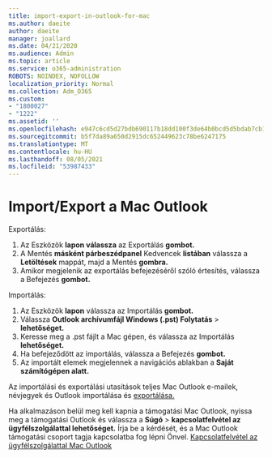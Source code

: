 ```yaml
---
title: import-export-in-outlook-for-mac
ms.author: daeite
author: daeite
manager: joallard
ms.date: 04/21/2020
ms.audience: Admin
ms.topic: article
ms.service: o365-administration
ROBOTS: NOINDEX, NOFOLLOW
localization_priority: Normal
ms.collection: Adm_O365
ms.custom:
- "1800027"
- "1222"
ms.assetid: ''
ms.openlocfilehash: e947c6cd5d27bdb690117b18dd100f3de64b0bcd5d5bdab7cb1eeca355ef4489
ms.sourcegitcommit: b5f7da89a650d2915dc652449623c78be6247175
ms.translationtype: MT
ms.contentlocale: hu-HU
ms.lasthandoff: 08/05/2021
ms.locfileid: "53987433"
---
```

# <a name="importexport-in-outlook-for-mac"></a>Import/Export a Mac Outlook 

Exportálás:
1. Az Eszközök **lapon válassza** az Exportálás **gombot.**
2. A Mentés **másként párbeszédpanel** Kedvencek **listában** válassza a **Letöltések** mappát, majd a Mentés **gombra.**
3. Amikor megjelenik az exportálás befejezéséről szóló értesítés, válassza a Befejezés **gombot.**

Importálás:
1. Az Eszközök **lapon** válassza az Importálás **gombot.**
2. Válassza **Outlook archívumfájl Windows (.pst) Folytatás**  >  **lehetőséget.**
3. Keresse meg a .pst fájlt a Mac gépen, és válassza az Importálás **lehetőséget.**
4. Ha befejeződött az importálás, válassza a Befejezés **gombot.**
5. Az importált elemek megjelennek a navigációs ablakban a **Saját számítógépen alatt.**

Az importálási és exportálási utasítások teljes Mac Outlook e-mailek, névjegyek és Outlook importálása és [exportálása.](https://support.office.com/article/92577192-3881-4502-b79d-c3bbada6c8ef#ID0EAACAAA=Mac) 

Ha alkalmazáson belül meg kell kapnia a támogatási Mac Outlook, nyissa meg a támogatási Outlook és válassza a **Súgó**  >  **kapcsolatfelvétel az ügyfélszolgálattal lehetőséget.** Írja be a kérdését, és a Mac Outlook támogatási csoport tagja kapcsolatba fog lépni Önvel. [Kapcsolatfelvétel az ügyfélszolgálattal Mac Outlook](https://support.microsoft.com/office/contact-support-within-outlook-for-mac-d0410177-8e65-4487-93f7-206a3a3d71a8)